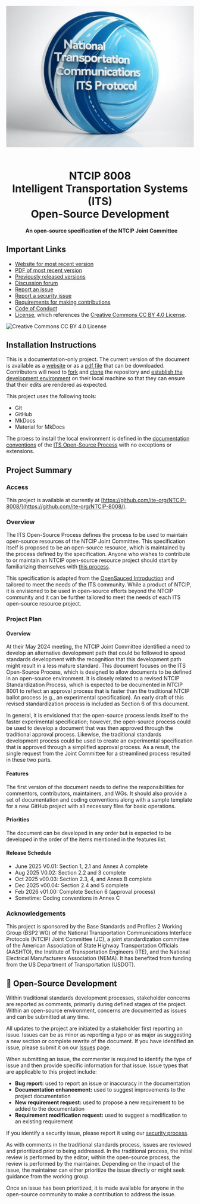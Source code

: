 <!-- markdownlint-disable MD033 -->
<div style="text-align: center;">
  <img alt="NTCIP" src="images/NTCIP.jpg">
  <h1>NTCIP 8008<br />Intelligent Transportation Systems (ITS)<br />Open-Source Development</h1>
  <strong>An open-source specification of the NTCIP Joint Committee</strong>
</div>
<!-- markdownlint-enable MD033 -->

## Important Links

- [Website for most recent version](https://ite-org.github.io/NTCIP-8008/)
- [PDF of most recent version](https://ite-org.github.io/NTCIP-8008/)
- [Previously released versions](https://www.github.com/ite-org/NTCIP-8008/releases)
- [Discussion forum](https://ite-org.github.io/NTCIP-8008/discussions)
- [Report an issue](https://ite-org.github.io/NTCIP-8008/issues)
- [Report a security issue](SECURITY.md)
- [Requirements for making contributions](CONTRIBUTING.md)
- [Code of Conduct](CODE_OF_CONDUCT.md)
- [License](LICENSE.md), which references the [Creative Commons CC BY 4.0 License](https://creativecommons.org/licenses/by/4.0/).

![Creative Commons CC BY 4.0 License](https://i.creativecommons.org/l/by/4.0/88x31.png)

## Installation Instructions

This is a documentation-only project. The current version of the document is
available as a [website](https://ite-org.github.io/NTCIP-8008/) or as a
[pdf file](https://ite-org.github.io/NTCIP-8008/pdf) that can be
downloaded. Contributors will need to
[fork](https://ite-org.github.io/NTCIP-8008/contributor-responsibilities/#fork-the-repository)
and [clone](https://ite-org.github.io/NTCIP-8008/contributor-responsibilities/#clone-the-repository)
the repository and
[establish the development environment](https://ite-org.github.io/NTCIP-8008/contributor-responsibilities/#install-software)
on their local machine so that they can ensure that their edits are rendered as
expected.

This project uses the following tools:

- Git
- GitHub
- MkDocs
- Material for MkDocs

The proess to install the local environment is defined in the
[documentation conventions](https://ite-org.github.io/NTCIP-8008/)
of the [ITS Open-Source Process](https://ite-org.github.io/NTCIP-8008/)
with no exceptions or extensions.

## Project Summary

### Access

This project is available at currently at [https://github.com/ite-org/NTCIP-8008/](https://github.com/ite-org/NTCIP-8008/).

### Overview

The ITS Open-Source Process defines the process to be used to maintain
open-source resources of the NTCIP Joint Committee. This specification itself
is proposed to be an open-source resource, which is maintained by the process
defined by the specification. Anyone who wishes to contribute to or maintain an
NTCIP open-source resource project should start by familiarizing themselves with
[this process](https://ite-org.github.io/NTCIP-8008/).

This specification is adapted from the
[OpenSauced Introduction](https://github.com/open-sauced/intro) and tailored to
meet the needs of the ITS community. While a product of NTCIP, it is envisioned
to be used in open-source efforts beyond the NTCIP community and it can be
further tailored to meet the needs of each ITS open-source resource project.

### Project Plan

#### Overview

At their May 2024 meeting, the NTCIP Joint Committee identified a need to
develop an alternative development path that could be followed to speed
standards development with the recognition that this development path might
result in a less mature standard. This document focuses on the ITS Open-Source Process, which is designed to allow
  documents to be defined in an open-source environment. It is closely related to a revised NTCIP Standardization Process, which is expected to be documented in NTCIP 8001 to reflect an approval
  process that is faster than the traditional NTCIP ballot process (e.g., an experimental specification). An early draft of this revised standardization process is included as Section 6 of this document.

In general, it is envisioned that the open-source process lends itself to the
faster experimental specification; however, the open-source process could be
used to develop a document that was then approved through the traditional
approval process. Likewise, the traditional standards development process could
be used to create an experimental specification that is approved through a
simplified approval process. As a result, the single request from the Joint
Committee for a streamlined process resulted in these two parts.

#### Features

The first version of the document needs to define the responsibilities for
commentors, contributors, maintainers, and WGs. It should also provide a set of
documentation and coding conventions along with a sample template for a new
GitHub project with all necessary files for basic operations.

#### Priorities

The document can be developed in any order but is expected to be developed in
the order of the items mentioned in the features list.

#### Release Schedule

- June 2025 V0.01: Section 1, 2.1 and Annex A complete
- Aug 2025 V0.02:  Section 2.2 and 3 complete
- Oct 2025 v00.03: Section 2.3, 4, and Annex B complete
- Dec 2025 v00.04: Section 2.4 and 5 complete
- Feb 2026 v01.00: Complete Section 6 (approval process)
- Sometime: Coding conventions in Annex C

### Acknowledgements

This project is sponsored by the Base Standards and Profiles 2 Working Group
(BSP2 WG) of the National Transportation Communications Interface Protocols
(NTCIP) Joint Committee (JC), a joint standardization committee of the American
Association of State Highway Transportation Officials (AASHTO), the Institute of
Transportation Engineers (ITE), and the National Electrical Manufacturers
Association (NEMA). It has benefited from funding from the US Department of
Transportation (USDOT).

## 🤝 Open-Source Development

Within traditional standards development processes, stakeholder concerns are
reported as comments, primarily during defined stages of the project. Within an
open-source environment, concerns are documented as issues and can be submitted
at any time.

All updates to the project are initiated by a stakeholder first reporting an
issue. Issues can be as minor as reporting a typo or as major as suggesting a
new section or complete rewrite of the document. If you have identified an
issue, please submit it on our
[Issues](https://ite-org.github.io/NTCIP-8008/issues) page.

When submitting an issue, the commenter is required to identify the type of
issue and then provide specific information for that issue. Issue types that are
applicable to this project include:

- **Bug report:** used to report an issue or inaccuracy in the documentation
- **Documentation enhancement:** used to suggest improvements to the project documentation
- **New requirement request:** used to propose a new requirement to be added to
  the documentation
- **Requirement modification request:** used to suggest a modification to an
  existing requirement

If you identify a security issue, please report it using our [security process](SECURITY.md).

As with comments in the traditional standards process, issues are reviewed and
prioritized prior to being addressed. In the traditional process, the initial
review is performed by the editor; within the open-source process, the review is
performed by the maintainer. Depending on the impact of the issue, the
maintainer can either prioritize the issue directly or might seek guidance from
the working group.

Once an issue has been prioritized, it is made available for anyone in the
open-source community to make a contribution to address the issue.
